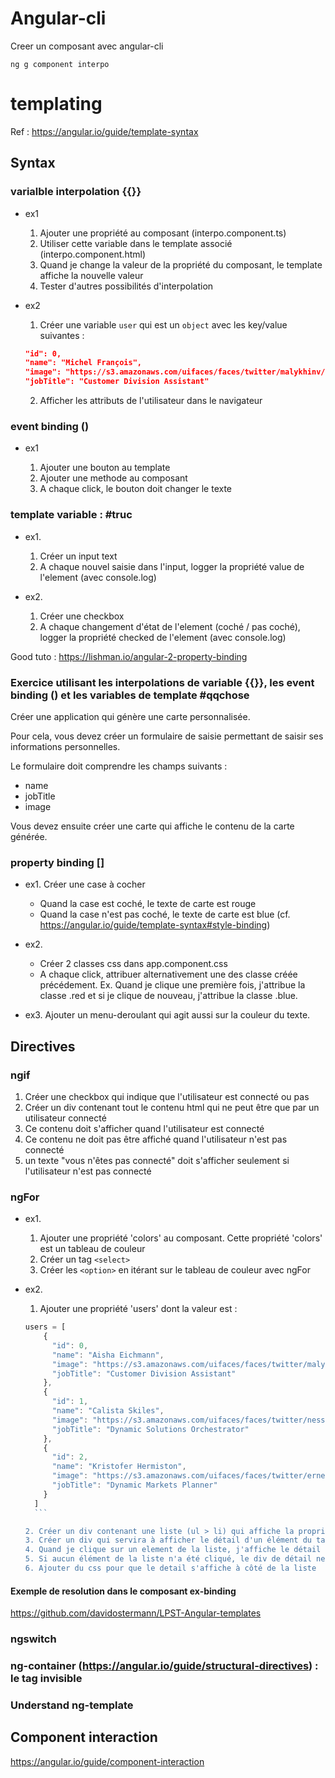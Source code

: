 # Angular-cli

Creer un composant avec angular-cli

```shell
ng g component interpo
```

# templating

Ref : https://angular.io/guide/template-syntax

## Syntax

### varialble interpolation {{}}

* ex1

  1. Ajouter une propriété au composant (interpo.component.ts)
  2. Utiliser cette variable dans le template associé (interpo.component.html)
  3. Quand je change la valeur de la propriété du composant, le template affiche la nouvelle valeur
  4. Tester d'autres possibilités d'interpolation

* ex2

  1. Créer une variable `user` qui est un `object` avec les key/value suivantes :
  
    ```json
    "id": 0,
    "name": "Michel François",
    "image": "https://s3.amazonaws.com/uifaces/faces/twitter/malykhinv/128.jpg",
    "jobTitle": "Customer Division Assistant"
    ```

  2. Afficher les attributs de l'utilisateur dans le navigateur

### event binding ()

* ex1

  1. Ajouter une bouton au template
  2. Ajouter une methode au composant
  3. A chaque click, le bouton doit changer le texte 

### template variable : #truc

* ex1.

  1. Créer un input text
  2. A chaque nouvel saisie dans l'input, logger la propriété value de l'element (avec console.log)

* ex2.

  1. Créer une checkbox
  2. A chaque changement d'état de l'element (coché / pas coché), logger la propriété checked de l'element (avec console.log)

Good tuto : https://lishman.io/angular-2-property-binding

### Exercice utilisant les interpolations de variable {{}}, les event binding () et les variables de template #qqchose

Créer une application qui génère une carte personnalisée.

Pour cela, vous devez créer un formulaire de saisie permettant de saisir ses informations personnelles.

Le formulaire doit comprendre les champs suivants :
- name
- jobTitle
- image

Vous devez ensuite créer une carte qui affiche le contenu de la carte générée.

### property binding []

* ex1. Créer une case à cocher

  * Quand la case est coché, le texte de carte est rouge
  * Quand la case n'est pas coché, le texte de carte est blue
(cf. https://angular.io/guide/template-syntax#style-binding)

* ex2.
  * Créer 2 classes css dans app.component.css
  * A chaque click, attribuer alternativement une des classe créée précédement. Ex. Quand je clique une première fois, j'attribue la classe .red et si je clique de nouveau, j'attribue la classe .blue.

* ex3. Ajouter un menu-deroulant qui agit aussi sur la couleur du texte.

## Directives

### ngif

  1. Créer une checkbox qui indique que l'utilisateur est connecté ou pas
  2. Créer un div contenant tout le contenu html qui ne peut être que par un utilisateur connecté
  3. Ce contenu doit s'afficher quand l'utilisateur est connecté
  4. Ce contenu ne doit pas être affiché quand l'utilisateur n'est pas connecté
  5. un texte "vous n'êtes pas connecté" doit s'afficher seulement si l'utilisateur n'est pas connecté

### ngFor

* ex1.

  1. Ajouter une propriété 'colors' au composant. Cette propriété 'colors' est un tableau de couleur
  2. Créer un tag `<select>`
  3. Créer les `<option>` en itérant sur le tableau de couleur avec ngFor

* ex2.

  1. Ajouter une propriété 'users' dont la valeur est :

    ```javascript
    users = [
        {
          "id": 0,
          "name": "Aisha Eichmann",
          "image": "https://s3.amazonaws.com/uifaces/faces/twitter/malykhinv/128.jpg",
          "jobTitle": "Customer Division Assistant"
        },
        {
          "id": 1,
          "name": "Calista Skiles",
          "image": "https://s3.amazonaws.com/uifaces/faces/twitter/nessoila/128.jpg",
          "jobTitle": "Dynamic Solutions Orchestrator"
        },
        {
          "id": 2,
          "name": "Kristofer Hermiston",
          "image": "https://s3.amazonaws.com/uifaces/faces/twitter/ernestsemerda/128.jpg",
          "jobTitle": "Dynamic Markets Planner"
        }
      ]
      ```

    2. Créer un div contenant une liste (ul > li) qui affiche la propriété 'name' de chaque élément de db.json (ngFor)
    3. Créer un div qui servira à afficher le détail d'un élément du tableau `users`
    4. Quand je clique sur un element de la liste, j'affiche le détail de l'élément (nname, image, jobTitle) en dessous de la liste
    5. Si aucun élément de la liste n'a été cliqué, le div de détail ne doit pas s'afficher (ngIf)
    6. Ajouter du css pour que le detail s'affiche à côté de la liste

#### Exemple de resolution dans le composant ex-binding

https://github.com/davidostermann/LPST-Angular-templates

### ngswitch

### ng-container (https://angular.io/guide/structural-directives) : le tag invisible

### Understand ng-template

## Component interaction

https://angular.io/guide/component-interaction
